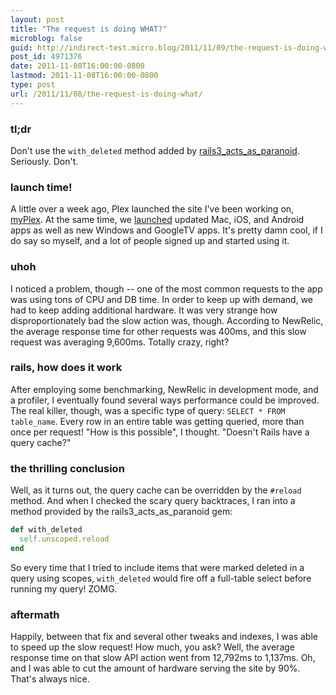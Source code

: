 ```yaml
---
layout: post
title: "The request is doing WHAT?"
microblog: false
guid: http://indirect-test.micro.blog/2011/11/09/the-request-is-doing-what/
post_id: 4971376
date: 2011-11-08T16:00:00-0800
lastmod: 2011-11-08T16:00:00-0800
type: post
url: /2011/11/08/the-request-is-doing-what/
---
```

### tl;dr

Don't use the `with_deleted` method added by [rails3_acts_as_paranoid][aap]. Seriously. Don't.

[aap]: https://github.com/goncalossilva/rails3_acts_as_paranoid

### launch time!

A little over a week ago, Plex launched the site I've been working on, [myPlex][myplex]. At the same time, we [launched][ann] updated Mac, iOS, and Android apps as well as new Windows and GoogleTV apps. It's pretty damn cool, if I do say so myself, and a lot of people signed up and started using it.

[myplex]: https://my.plexapp.com
[ann]: http://elan.plexapp.com/2011/10/29/plex-v0-9-5-brave-new-world/

### uhoh

I noticed a problem, though -- one of the most common requests to the app was using tons of CPU and DB time. In order to keep up with demand, we had to keep adding additional hardware. It was very strange how disproportionately bad the slow action was, though. According to NewRelic, the average response time for other requests was 400ms, and this slow request was averaging 9,600ms. Totally crazy, right?

### rails, how does it work

After employing some benchmarking, NewRelic in development mode, and a profiler, I eventually found several ways performance could be improved. The real killer, though, was a specific type of query: `SELECT * FROM table_name`. Every row in an entire table was getting queried, more than once per request! "How is this possible", I thought. "Doesn't Rails have a query cache?"

### the thrilling conclusion

Well, as it turns out, the query cache can be overridden by the `#reload` method. And when I checked the scary query backtraces, I ran into a method provided by the rails3_acts_as_paranoid gem:

```ruby
def with_deleted
  self.unscoped.reload
end
```

So every time that I tried to include items that were marked deleted in a query using scopes, `with_deleted` would fire off a full-table select before running my query! ZOMG.

### aftermath

Happily, between that fix and several other tweaks and indexes, I was able to speed up the slow request! How much, you ask? Well, the average response time on that slow API action went from 12,792ms to 1,137ms. Oh, and I was able to cut the amount of hardware serving the site by 90%. That's always nice.
